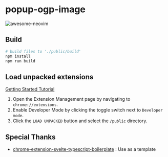 # popup-ogp-image

![awesome-neovim](https://user-images.githubusercontent.com/8683947/153643111-c1419102-7f9c-490d-8808-c804bf815321.png)

## Build

```bash
# build files to './public/build'
npm install
npm run build
```

## Load unpacked extensions

[Getting Started Tutorial](https://developer.chrome.com/docs/extensions/mv3/getstarted/)

1. Open the Extension Management page by navigating to `chrome://extensions`.
2. Enable Developer Mode by clicking the toggle switch next to `Developer mode`.
3. Click the `LOAD UNPACKED` button and select the `/public` directory.

## Special Thanks

- [chrome-extension-svelte-typescript-boilerplate](https://github.com/NekitCorp/chrome-extension-svelte-typescript-boilerplate) : Use as a template
